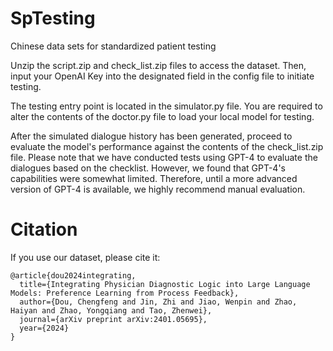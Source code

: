 # SpTesting
Chinese data sets for standardized patient testing

Unzip the script.zip and check_list.zip files to access the dataset. Then, input your OpenAI Key into the designated field in the config file to initiate testing.

The testing entry point is located in the simulator.py file. You are required to alter the contents of the doctor.py file to load your local model for testing.

After the simulated dialogue history has been generated, proceed to evaluate the model's performance against the contents of the check_list.zip file. Please note that we have conducted tests using GPT-4 to evaluate the dialogues based on the checklist. However, we found that GPT-4's capabilities were somewhat limited. Therefore, until a more advanced version of GPT-4 is available, we highly recommend manual evaluation.

# Citation
If you use our dataset, please cite it:

```text
@article{dou2024integrating,
  title={Integrating Physician Diagnostic Logic into Large Language Models: Preference Learning from Process Feedback},
  author={Dou, Chengfeng and Jin, Zhi and Jiao, Wenpin and Zhao, Haiyan and Zhao, Yongqiang and Tao, Zhenwei},
  journal={arXiv preprint arXiv:2401.05695},
  year={2024}
}
```
